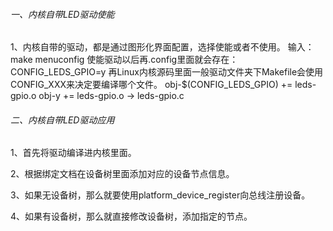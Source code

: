 ###### 一、内核自带LED驱动使能

1、内核自带的驱动，都是通过图形化界面配置，选择使能或者不使用。
输入：make menuconfig
使能驱动以后再.config里面就会存在：CONFIG_LEDS_GPIO=y
再Linux内核源码里面一般驱动文件夹下Makefile会使用CONFIG_XXX来决定要编译哪个文件。
obj-$(CONFIG_LEDS_GPIO)				+= leds-gpio.o
obj-y += leds-gpio.o	->	leds-gpio.c

###### 二、内核自带LED驱动应用

1、首先将驱动编译进内核里面。

2、根据绑定文档在设备树里面添加对应的设备节点信息。

3、如果无设备树，那么就要使用platform_device_register向总线注册设备。

4、如果有设备树，那么就直接修改设备树，添加指定的节点。